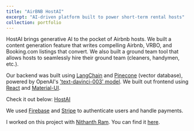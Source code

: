 ```yaml
---
title: "AirBNB HostAI"
excerpt: "AI-driven platform built to power short-term rental hosts"
collection: portfolio
---
```


HostAI brings generative AI to the pocket of Airbnb hosts. We built a content generation feature that writes compelling Airbnb, VRBO, and Booking.com listings that convert. We also built a ground team tool that allows hosts to seamlessly hire their ground team (cleaners, handymen, etc.).

Our backend was built using [LangChain](https://python.langchain.com/docs/get_started/introduction.html) and [Pinecone](https://www.pinecone.io/?utm_term=pinecone%20database&utm_campaign=Brand+-+US/Canada&utm_source=adwords&utm_medium=ppc&hsa_acc=3111363649&hsa_cam=16223687665&hsa_grp=133738612775&hsa_ad=582256510975&hsa_src=g&hsa_tgt=kwd-1628011569824&hsa_kw=pinecone%20database&hsa_mt=e&hsa_net=adwords&hsa_ver=3&gclid=Cj0KCQjw7uSkBhDGARIsAMCZNJtJTdGWA3bWO5fknf1cNbMsH-CM0juQHkFwfd4z74_bb3gaIvsTut4aAlkkEALw_wcB) (vector database), powered by OpenAI's ['text-davinci-003' model](https://platform.openai.com/docs/models/overview). We built out frontend using [React](https://react.dev/) and [Material-UI](https://mui.com/).

Check it out below:
[HostAI](https://host-ai-landing.vercel.app/)

We used [Firebase](https://firebase.google.com/) and [Stripe](https://stripe.com/docs/api) to authenticate users and handle payments.

I worked on this project with [Nithanth Ram](https://github.com/Nithanth). You can find it [here](https://github.com/shahrishabh7/listing-rater-frontend).